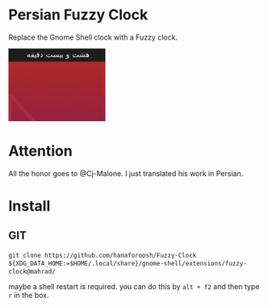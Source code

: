 # Persian Fuzzy Clock
Replace the Gnome Shell clock with a Fuzzy clock.

![Screenshot](screenshot.png)

# Attention
All the honor goes to @Cj-Malone. I just translated his work in Persian.

# Install


## GIT
```
git clone https://github.com/hanaforoosh/Fuzzy-Clock ${XDG_DATA_HOME:=$HOME/.local/share}/gnome-shell/extensions/fuzzy-clock@mahrad/
```
maybe a shell restart is required. you can do this by `alt + f2` and then type `r` in the box.
